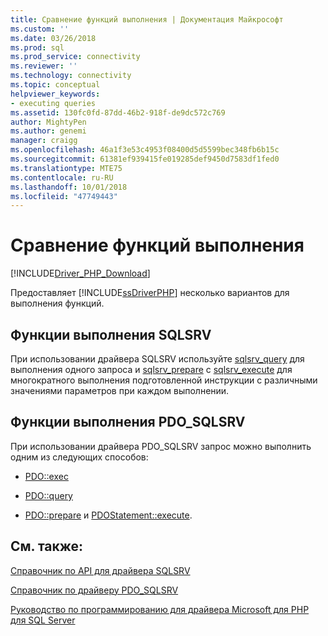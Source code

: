 ```yaml
---
title: Сравнение функций выполнения | Документация Майкрософт
ms.custom: ''
ms.date: 03/26/2018
ms.prod: sql
ms.prod_service: connectivity
ms.reviewer: ''
ms.technology: connectivity
ms.topic: conceptual
helpviewer_keywords:
- executing queries
ms.assetid: 130fc0fd-87dd-46b2-918f-de9dc572c769
author: MightyPen
ms.author: genemi
manager: craigg
ms.openlocfilehash: 46a1f3e53c4953f08400d5d5599bec348fb6b15c
ms.sourcegitcommit: 61381ef939415fe019285def9450d7583df1fed0
ms.translationtype: MTE75
ms.contentlocale: ru-RU
ms.lasthandoff: 10/01/2018
ms.locfileid: "47749443"
---
```

# <a name="comparing-execution-functions"></a>Сравнение функций выполнения
[!INCLUDE[Driver_PHP_Download](../../includes/driver_php_download.md)]

Предоставляет [!INCLUDE[ssDriverPHP](../../includes/ssdriverphp_md.md)] несколько вариантов для выполнения функций.  

## <a name="sqlsrv-execution-functions"></a>Функции выполнения SQLSRV  
При использовании драйвера SQLSRV используйте [sqlsrv_query](../../connect/php/sqlsrv-query.md) для выполнения одного запроса и [sqlsrv_prepare](../../connect/php/sqlsrv-prepare.md) с [sqlsrv_execute](../../connect/php/sqlsrv-execute.md) для многократного выполнения подготовленной инструкции с различными значениями параметров при каждом выполнении.  

## <a name="pdosqlsrv-execution-functions"></a>Функции выполнения PDO_SQLSRV 
При использовании драйвера PDO_SQLSRV запрос можно выполнить одним из следующих способов:  
  
-   [PDO::exec](../../connect/php/pdo-exec.md)  
  
-   [PDO::query](../../connect/php/pdo-query.md)  
  
-   [PDO::prepare](../../connect/php/pdo-prepare.md) и [PDOStatement::execute](../../connect/php/pdostatement-execute.md).  
  
## <a name="see-also"></a>См. также:  
[Справочник по API для драйвера SQLSRV](../../connect/php/sqlsrv-driver-api-reference.md)

[Справочник по драйверу PDO_SQLSRV](../../connect/php/pdo-sqlsrv-driver-reference.md)

[Руководство по программированию для драйвера Microsoft для PHP для SQL Server](../../connect/php/programming-guide-for-php-sql-driver.md)
  
